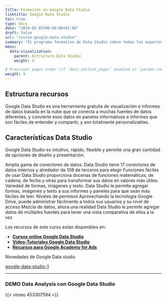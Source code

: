 ```yaml
---
title: Formación en Google Data Studio
linktitle: Google Data Studio
toc: true
type: docs
date: "2019-05-05T00:00:00+01:00"
draft: false
url: "/curso-google-data-studio"
summary: "El programa formativo de Data Studio cubre todos los aspectos de la herramienta. Curso a empresas, autónomos y clases privadas en modalidad remoto o presencial."
menu:
  data-visualization:
    parent: Estructura Data Studio
    weight: 4

# Prev/next pager order (if `docs_section_pager` enabled in `params.toml`)
weight: 4
---
```


## Estructura recursos

Google Data Studio es una herramienta gratuita de visualización e informes de datos basada en la nube que se conecta a muchas fuentes de datos diferentes, y convierte esos datos en paneles informativos e informes que son fáciles de entender y compartir, y son totalmente personalizables.

## Características Data Studio

Google Data Studio es intuitivo, rápido, flexible y permite una gran cantidad de opciones de diseño y presentación. 

Amplia gama de conectores de datos.
Data Studio tiene 17 conectores de datos internos y alrededor de 108 de terceros para elegir
Funciones fáciles de usar
Data Studio proporciona docenas de funciones matemáticas, de cadena, de fecha y otras para transformar sus datos en valores más útiles.
Variedad de formas, imágenes y texto.
Data Studio le permite agregar formas, imágenes y texto a sus informes y paneles para que sean más fáciles de leer.
Niveles de permisos
Aprovechando la tecnología Google Drive, puede administrar fácilmente a todos sus usuarios y su nivel de acceso
Mezcla de datos, ahora una realidad
Data Studio le permite agregar datos de múltiples fuentes para tener una vista comparativa de ellos a la vez

Los recursos de este curso están disponibles en:

* **[Cursos online Google Data Studio](http://bit.ly/31ZpySn)**
* **[Video-Tutoriales Google Data Studio](https://support.google.com/datastudio/answer/6390659?utm_source=in-product&utm_medium=feature-panel&utm_campaign=videos)**
* **[Recursos para Google Academy for Ads](https://support.google.com/datastudio#topic=6267740)**

Novedades de Google Data studio

[google-data-studio-1](/google-data-studio/example1)

* * *

### DEMO Data Analysis con Google Data Studio

{{< vimeo 453307594 >}}
